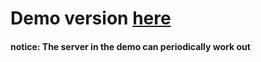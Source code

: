 # Demo version [here](https://namezs-full.vercel.app/ "NameZS — Demo Version")
#### notice: The server in the demo can periodically work out
